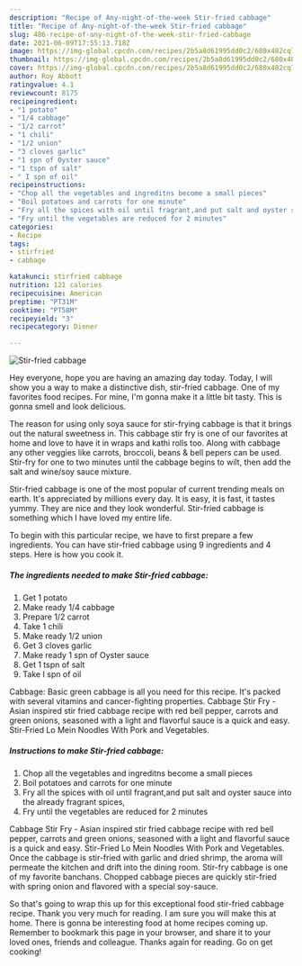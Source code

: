 ```yaml
---
description: "Recipe of Any-night-of-the-week Stir-fried cabbage"
title: "Recipe of Any-night-of-the-week Stir-fried cabbage"
slug: 486-recipe-of-any-night-of-the-week-stir-fried-cabbage
date: 2021-06-09T17:55:13.718Z
image: https://img-global.cpcdn.com/recipes/2b5a8d61995dd0c2/680x482cq70/stir-fried-cabbage-recipe-main-photo.jpg
thumbnail: https://img-global.cpcdn.com/recipes/2b5a8d61995dd0c2/680x482cq70/stir-fried-cabbage-recipe-main-photo.jpg
cover: https://img-global.cpcdn.com/recipes/2b5a8d61995dd0c2/680x482cq70/stir-fried-cabbage-recipe-main-photo.jpg
author: Roy Abbott
ratingvalue: 4.1
reviewcount: 8175
recipeingredient:
- "1 potato"
- "1/4 cabbage"
- "1/2 carrot"
- "1 chili"
- "1/2 union"
- "3 cloves garlic"
- "1 spn of Oyster sauce"
- "1 tspn of salt"
- " I spn of oil"
recipeinstructions:
- "Chop all the vegetables and ingreditns become a small pieces"
- "Boil potatoes and carrots for one minute"
- "Fry all the spices with oil until fragrant,and put salt and oyster sauce into the already fragrant spices,"
- "Fry until the vegetables are reduced for 2 minutes"
categories:
- Recipe
tags:
- stirfried
- cabbage

katakunci: stirfried cabbage 
nutrition: 121 calories
recipecuisine: American
preptime: "PT31M"
cooktime: "PT58M"
recipeyield: "3"
recipecategory: Dinner

---
```



![Stir-fried cabbage](https://img-global.cpcdn.com/recipes/2b5a8d61995dd0c2/680x482cq70/stir-fried-cabbage-recipe-main-photo.jpg)

Hey everyone, hope you are having an amazing day today. Today, I will show you a way to make a distinctive dish, stir-fried cabbage. One of my favorites food recipes. For mine, I'm gonna make it a little bit tasty. This is gonna smell and look delicious.

The reason for using only soya sauce for stir-frying cabbage is that it brings out the natural sweetness in. This cabbage stir fry is one of our favorites at home and love to have it in wraps and kathi rolls too. Along with cabbage any other veggies like carrots, broccoli, beans &amp; bell pepers can be used. Stir-fry for one to two minutes until the cabbage begins to wilt, then add the salt and wine/soy sauce mixture.

Stir-fried cabbage is one of the most popular of current trending meals on earth. It's appreciated by millions every day. It is easy, it is fast, it tastes yummy. They are nice and they look wonderful. Stir-fried cabbage is something which I have loved my entire life.


To begin with this particular recipe, we have to first prepare a few ingredients. You can have stir-fried cabbage using 9 ingredients and 4 steps. Here is how you cook it.

<!--inarticleads1-->

##### The ingredients needed to make Stir-fried cabbage:

1. Get 1 potato
1. Make ready 1/4 cabbage
1. Prepare 1/2 carrot
1. Take 1 chili
1. Make ready 1/2 union
1. Get 3 cloves garlic
1. Make ready 1 spn of Oyster sauce
1. Get 1 tspn of salt
1. Take  I spn of oil


Cabbage: Basic green cabbage is all you need for this recipe. It&#39;s packed with several vitamins and cancer-fighting properties. Cabbage Stir Fry - Asian inspired stir fried cabbage recipe with red bell pepper, carrots and green onions, seasoned with a light and flavorful sauce is a quick and easy. Stir-Fried Lo Mein Noodles With Pork and Vegetables. 

<!--inarticleads2-->

##### Instructions to make Stir-fried cabbage:

1. Chop all the vegetables and ingreditns become a small pieces
1. Boil potatoes and carrots for one minute
1. Fry all the spices with oil until fragrant,and put salt and oyster sauce into the already fragrant spices,
1. Fry until the vegetables are reduced for 2 minutes


Cabbage Stir Fry - Asian inspired stir fried cabbage recipe with red bell pepper, carrots and green onions, seasoned with a light and flavorful sauce is a quick and easy. Stir-Fried Lo Mein Noodles With Pork and Vegetables. Once the cabbage is stir-fried with garlic and dried shrimp, the aroma will permeate the kitchen and drift into the dining room. Stir-fry cabbage is one of my favorite banchans. Chopped cabbage pieces are quickly stir-fried with spring onion and flavored with a special soy-sauce. 

So that's going to wrap this up for this exceptional food stir-fried cabbage recipe. Thank you very much for reading. I am sure you will make this at home. There is gonna be interesting food at home recipes coming up. Remember to bookmark this page in your browser, and share it to your loved ones, friends and colleague. Thanks again for reading. Go on get cooking!
